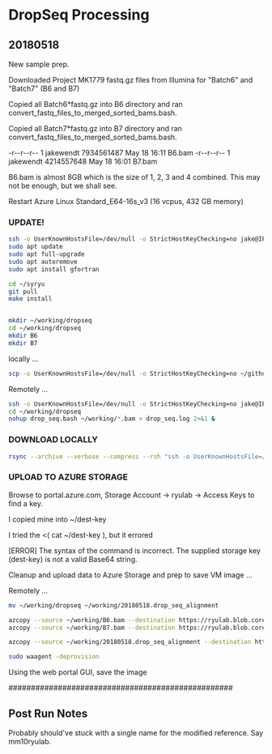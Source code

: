 #	DropSeq Processing

##	20180518

New sample prep.

Downloaded Project MK1779 fastq.gz files from Illumina for "Batch6" and "Batch7" (B6 and B7)

Copied all Batch6\*fastq.gz into B6 directory and ran convert\_fastq\_files\_to\_merged\_sorted\_bams.bash.

Copied all Batch7\*fastq.gz into B7 directory and ran convert\_fastq\_files\_to\_merged\_sorted\_bams.bash.





-r--r--r--  1 jakewendt 7934561487 May 18 16:11 B6.bam
-r--r--r--  1 jakewendt 4214557648 May 18 16:01 B7.bam

B6.bam is almost 8GB which is the size of 1, 2, 3 and 4 combined.
This may not be enough, but we shall see.

Restart Azure Linux Standard_E64-16s_v3 (16 vcpus, 432 GB memory)





###	UPDATE!


```BASH
ssh -o UserKnownHostsFile=/dev/null -o StrictHostKeyChecking=no jake@IP_ADDRESS
sudo apt update
sudo apt full-upgrade
sudo apt autoremove
sudo apt install gfortran

cd ~/syryu
git pull
make install


mkdir ~/working/dropseq
cd ~/working/dropseq
mkdir B6
mkdir B7
```


locally ...

```BASH
scp -o UserKnownHostsFile=/dev/null -o StrictHostKeyChecking=no ~/github/unreno/syryu/20180518/*.bam jake@IP_ADDRESS:working/

```


Remotely ...
```BASH
ssh -o UserKnownHostsFile=/dev/null -o StrictHostKeyChecking=no jake@IP_ADDRESS
cd ~/working/dropseq
nohup drop_seq.bash ~/working/*.bam > drop_seq.log 2>&1 &
```





###	DOWNLOAD LOCALLY

```BASH
rsync --archive --verbose --compress --rsh "ssh -o UserKnownHostsFile=/dev/null -o StrictHostKeyChecking=no" --progress --delete jake@IP_ADDRESS:working/dropseq/ ~/github/unreno/syryu/drop_seq/20180518.drop_seq_alignment/
```


###	UPLOAD TO AZURE STORAGE

Browse to portal.azure.com, Storage Account -> ryulab -> Access Keys to find a key.

I copied mine into ~/dest-key

I tried the <( cat ~/dest-key ), but it errored

[ERROR] The syntax of the command is incorrect. The supplied storage key (dest-key) is not a valid Base64 string.


Cleanup and upload data to Azure Storage and prep to save VM image ...

Remotely ...

```BASH
mv ~/working/dropseq ~/working/20180518.drop_seq_alignment

azcopy --source ~/working/B6.bam --destination https://ryulab.blob.core.windows.net/ryulab/bams/ --dest-key YOUR_DEST_KEY
azcopy --source ~/working/B7.bam --destination https://ryulab.blob.core.windows.net/ryulab/bams/ --dest-key YOUR_DEST_KEY

azcopy --source ~/working/20180518.drop_seq_alignment --destination https://ryulab.blob.core.windows.net/ryulab/DropSeq/20180518.drop_seq_alignment/ --recursive --dest-key YOUR_DEST_KEY

sudo waagent -deprovision
```

Using the web portal GUI, save the image




##################################################


##	Post Run Notes

Probably should've stuck with a single name for the modified reference. Say mm10ryulab.


